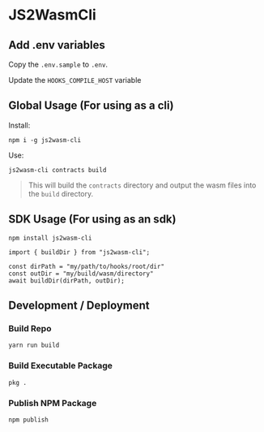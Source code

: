 # JS2WasmCli

## Add .env variables

Copy the `.env.sample` to `.env`.

Update the `HOOKS_COMPILE_HOST` variable

## Global Usage (For using as a cli)

Install:

`npm i -g js2wasm-cli`

Use:

`js2wasm-cli contracts build`

> This will build the `contracts` directory and output the wasm files into the `build` directory.

## SDK Usage (For using as an sdk)

`npm install js2wasm-cli`

```
import { buildDir } from "js2wasm-cli";

const dirPath = "my/path/to/hooks/root/dir"
const outDir = "my/build/wasm/directory"
await buildDir(dirPath, outDir);
```

## Development / Deployment

### Build Repo

`yarn run build`

### Build Executable Package

`pkg .`

### Publish NPM Package

`npm publish`